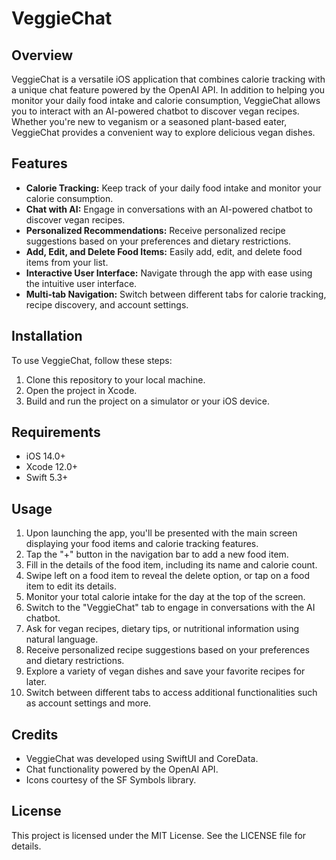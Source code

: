 # VeggieChat

## Overview
VeggieChat is a versatile iOS application that combines calorie tracking with a unique chat feature powered by the OpenAI API. In addition to helping you monitor your daily food intake and calorie consumption, VeggieChat allows you to interact with an AI-powered chatbot to discover vegan recipes. Whether you're new to veganism or a seasoned plant-based eater, VeggieChat provides a convenient way to explore delicious vegan dishes.

## Features
- **Calorie Tracking:** Keep track of your daily food intake and monitor your calorie consumption.
- **Chat with AI:** Engage in conversations with an AI-powered chatbot to discover vegan recipes.
- **Personalized Recommendations:** Receive personalized recipe suggestions based on your preferences and dietary restrictions.
- **Add, Edit, and Delete Food Items:** Easily add, edit, and delete food items from your list.
- **Interactive User Interface:** Navigate through the app with ease using the intuitive user interface.
- **Multi-tab Navigation:** Switch between different tabs for calorie tracking, recipe discovery, and account settings.

## Installation
To use VeggieChat, follow these steps:
1. Clone this repository to your local machine.
2. Open the project in Xcode.
3. Build and run the project on a simulator or your iOS device.

## Requirements
- iOS 14.0+
- Xcode 12.0+
- Swift 5.3+

## Usage
1. Upon launching the app, you'll be presented with the main screen displaying your food items and calorie tracking features.
2. Tap the "+" button in the navigation bar to add a new food item.
3. Fill in the details of the food item, including its name and calorie count.
4. Swipe left on a food item to reveal the delete option, or tap on a food item to edit its details.
5. Monitor your total calorie intake for the day at the top of the screen.
6. Switch to the "VeggieChat" tab to engage in conversations with the AI chatbot.
7. Ask for vegan recipes, dietary tips, or nutritional information using natural language.
8. Receive personalized recipe suggestions based on your preferences and dietary restrictions.
9. Explore a variety of vegan dishes and save your favorite recipes for later.
10. Switch between different tabs to access additional functionalities such as account settings and more.

## Credits
- VeggieChat was developed using SwiftUI and CoreData.
- Chat functionality powered by the OpenAI API.
- Icons courtesy of the SF Symbols library.

## License
This project is licensed under the MIT License. See the LICENSE file for details.
